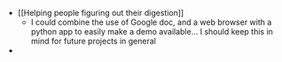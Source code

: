 - [[Helping people figuring out their digestion]]
	- I could combine the use of Google doc, and a web browser with a python app to easily make a demo available… I should keep this in mind for future projects in general
-